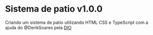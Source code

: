 # Sistema de patio v1.0.0

Criando um sistema de patio utilizando HTML CSS e TypeScript com a ajuda do @DerikSoares pela [DIO](https://www.dio.me/)
